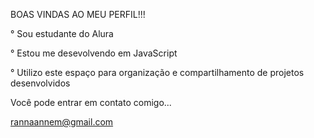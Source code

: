 BOAS VINDAS AO MEU PERFIL!!!

° Sou estudante do Alura

° Estou me desevolvendo em JavaScript

° Utilizo este espaço para organização e compartilhamento de projetos desenvolvidos 

Você pode entrar em contato comigo...

rannaannem@gmail.com
